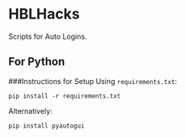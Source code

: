 # HBLHacks
Scripts for Auto Logins.
## For Python
###Instructions for Setup
Using ```requirements.txt```:
```
pip install -r requirements.txt
```
Alternatively:
```
pip install pyautogui
```
